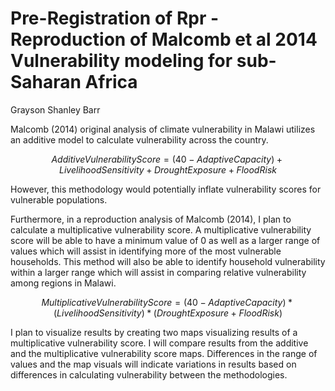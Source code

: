 # Pre-Registration of Rpr - Reproduction of Malcomb et al 2014 Vulnerability modeling for sub-Saharan Africa

Grayson Shanley Barr

Malcomb (2014) original analysis of climate vulnerability in Malawi utilizes an additive model to calculate vulnerability across the country.  

$$
Additive Vulnerability Score = (40 - Adaptive Capacity) + Livelihood Sensitivity + Drought Exposure + Flood Risk
$$

However, this methodology would potentially inflate vulnerability scores for vulnerable populations. 

Furthermore, in a reproduction analysis of Malcomb (2014), I plan to calculate a multiplicative vulnerability score. A multiplicative vulnerability score will be able to have a minimum value of 0 as well as a larger range of values which will assist in identifying more of the most vulnerable households. This method will also be able to identify household vulnerability within a larger range which will assist in comparing relative vulnerability among regions in Malawi. 


$$
Multiplicative Vulnerability Score = (40 - Adaptive Capacity) * (Livelihood Sensitivity) * (Drought Exposure + Flood Risk)
$$

I plan to visualize results by creating two maps visualizing results of a multiplicative vulnerability score. I will compare results from the additive and the multiplicative vulnerability score maps. Differences in the range of values and the map visuals will indicate variations in results based on differences in calculating vulnerability between the methodologies. 


